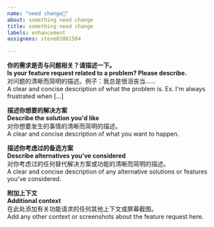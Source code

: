 ```yaml
---
name: "need change🐧"
about: something need change
title: something need change
labels: enhancement
assignees: steve02081504

---
```

**你的需求是否与问题相关？请描述一下。**  
**Is your feature request related to a problem? Please describe.**  
对问题的清晰而简明的描述。例子：我总是很沮丧当……  
A clear and concise description of what the problem is. Ex. I'm always frustrated when [...]  

**描述你想要的解决方案**  
**Describe the solution you'd like**  
对你想要发生的事情的清晰而简明的描述。  
A clear and concise description of what you want to happen.  

**描述你考虑过的备选方案**  
**Describe alternatives you've considered**  
对你考虑过的任何替代解决方案或功能的清晰而简明的描述。  
A clear and concise description of any alternative solutions or features you've considered.  

**附加上下文**  
**Additional context**  
在此处添加有关功能请求的任何其他上下文或屏幕截图。  
Add any other context or screenshots about the feature request here.  
